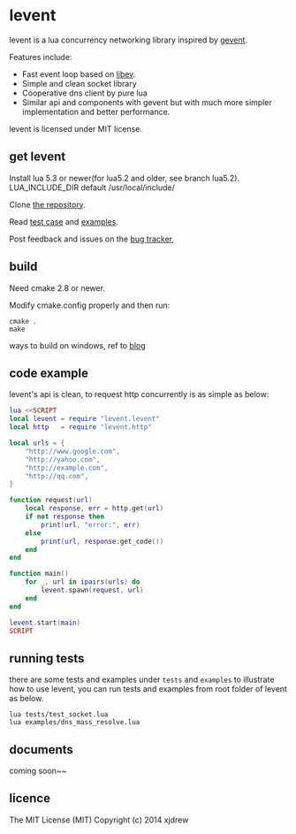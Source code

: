 levent
======
levent is a lua concurrency networking library inspired by [gevent](http://www.gevent.org/).

Features include:

* Fast event loop based on [libev](http://libev.schmorp.de/).
* Simple and clean socket library
* Cooperative dns client by pure lua
* Similar api and components with gevent but with much more simpler implementation and better performance.

levent is licensed under MIT license.


get levent
-----------
Install lua 5.3 or newer(for lua5.2 and older, see branch lua5.2).
LUA_INCLUDE_DIR default /usr/local/include/

Clone [the repository](https://github.com/xjdrew/levent).

Read [test case](https://github.com/xjdrew/levent/tree/master/tests) and [examples](https://github.com/xjdrew/levent/tree/master/examples).

Post feedback and issues on the [bug tracker](https://github.com/xjdrew/levent/issues),


build
------
Need cmake 2.8 or newer.

Modify cmake.config properly and then run:
```
cmake .
make
```

ways to build on windows, ref to [blog](http://xjdrew.github.io/blog/2014/08/28/compile-levent)

code example
------------

levent's api is clean, to request http concurrently is as simple as below:

```lua
lua <<SCRIPT
local levent = require "levent.levent"
local http   = require "levent.http"

local urls = {
    "http://www.google.com",
    "http://yahoo.com",
    "http://example.com",
    "http://qq.com",
}

function request(url)
    local response, err = http.get(url)
    if not response then
        print(url, "error:", err)
    else
        print(url, response:get_code())
    end
end

function main()
    for _, url in ipairs(urls) do
        levent.spawn(request, url)
    end
end

levent.start(main)
SCRIPT
```

running tests
-------------
there are some tests and examples under ```tests``` and ```examples``` to illustrate how to use levent, you can run tests and examples from root folder of levent as below.

```
lua tests/test_socket.lua
lua examples/dns_mass_resolve.lua
```

documents
---------
coming soon~~

licence
-------
The MIT License (MIT)
Copyright (c) 2014 xjdrew

